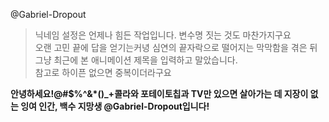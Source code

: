 @Gabriel-Dropout
>닉네임 설정은 언제나 힘든 작업입니다. 변수명 짓는 것도 마찬가지구요\
오랜 고민 끝에 답을 얻기는커녕 심연의 끝자락으로 떨어지는 막막함을 겪은 뒤 그냥 최근에 본 애니메이션 제목을 입력하고 말았습니다.\
참고로 하이픈 없으면 중복이더라구요

__안녕하세요!@#$%^&*()_+콜라와 포테이토칩과 TV만 있으면 살아가는 데 지장이 없는 잉여 인간, 백수 지망생 @Gabriel-Dropout입니다!__

<!---
Gabriel-Dropout/Gabriel-Dropout is a ✨ special ✨ repository because its `README.md` (this file) appears on your GitHub profile.
You can click the Preview link to take a look at your changes.
--->
